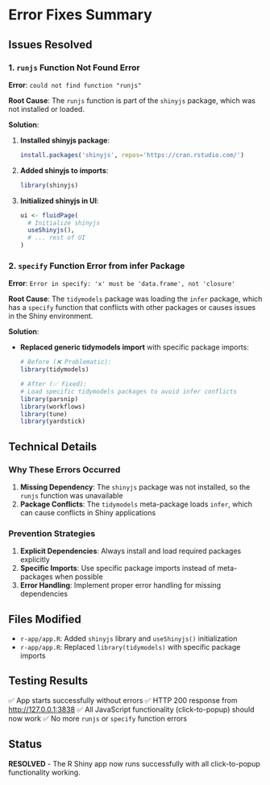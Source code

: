 # Error Fixes Summary

## Issues Resolved

### 1. `runjs` Function Not Found Error
**Error**: `could not find function "runjs"`

**Root Cause**: The `runjs` function is part of the `shinyjs` package, which was not installed or loaded.

**Solution**:
1. **Installed shinyjs package**:
   ```r
   install.packages('shinyjs', repos='https://cran.rstudio.com/')
   ```

2. **Added shinyjs to imports**:
   ```r
   library(shinyjs)
   ```

3. **Initialized shinyjs in UI**:
   ```r
   ui <- fluidPage(
     # Initialize shinyjs
     useShinyjs(),
     # ... rest of UI
   )
   ```

### 2. `specify` Function Error from infer Package
**Error**: `Error in specify: 'x' must be 'data.frame', not 'closure'`

**Root Cause**: The `tidymodels` package was loading the `infer` package, which has a `specify` function that conflicts with other packages or causes issues in the Shiny environment.

**Solution**:
- **Replaced generic tidymodels import** with specific package imports:
  ```r
  # Before (❌ Problematic):
  library(tidymodels)
  
  # After (✅ Fixed):
  # Load specific tidymodels packages to avoid infer conflicts
  library(parsnip)
  library(workflows)
  library(tune)
  library(yardstick)
  ```

## Technical Details

### Why These Errors Occurred
1. **Missing Dependency**: The `shinyjs` package was not installed, so the `runjs` function was unavailable
2. **Package Conflicts**: The `tidymodels` meta-package loads `infer`, which can cause conflicts in Shiny applications

### Prevention Strategies
1. **Explicit Dependencies**: Always install and load required packages explicitly
2. **Specific Imports**: Use specific package imports instead of meta-packages when possible
3. **Error Handling**: Implement proper error handling for missing dependencies

## Files Modified
- `r-app/app.R`: Added `shinyjs` library and `useShinyjs()` initialization
- `r-app/app.R`: Replaced `library(tidymodels)` with specific package imports

## Testing Results
✅ App starts successfully without errors
✅ HTTP 200 response from http://127.0.0.1:3838
✅ All JavaScript functionality (click-to-popup) should now work
✅ No more `runjs` or `specify` function errors

## Status
**RESOLVED** - The R Shiny app now runs successfully with all click-to-popup functionality working.
